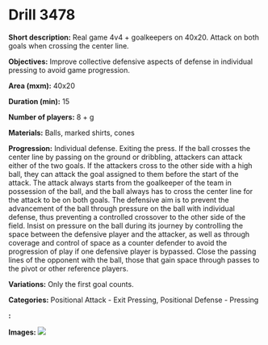 # Drill 3478

**Short description:**
Real game 4v4 + goalkeepers on 40x20. Attack on both goals when crossing the center line.

**Objectives:**
Improve collective defensive aspects of defense in individual pressing to avoid game progression.

**Area (mxm):**
40x20

**Duration (min):**
15

**Number of players:**
8 + g

**Materials:**
Balls, marked shirts, cones

**Progression:**
Individual defense. Exiting the press. If the ball crosses the center line by passing on the ground or dribbling, attackers can attack either of the two goals. If the attackers cross to the other side with a high ball, they can attack the goal assigned to them before the start of the attack. The attack always starts from the goalkeeper of the team in possession of the ball, and the ball always has to cross the center line for the attack to be on both goals. The defensive aim is to prevent the advancement of the ball through pressure on the ball with individual defense, thus preventing a controlled crossover to the other side of the field. Insist on pressure on the ball during its journey by controlling the space between the defensive player and the attacker, as well as through coverage and control of space as a counter defender to avoid the progression of play if one defensive player is bypassed. Close the passing lines of the opponent with the ball, those that gain space through passes to the pivot or other reference players.

**Variations:**
Only the first goal counts.

**Categories:**
Positional Attack - Exit Pressing, Positional Defense - Pressing

**:**


**Images:**
![](https://www.coachingfutsal.com/\images\e65e55af-379c-4545-b27e-29cf4b25dab6_131.png)

